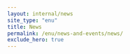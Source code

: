 ```yaml
---
layout: internal/news
site_type: "enu"
title: News
permalink: /enu/news-and-events/news/
exclude_hero: true
---
```


<!--- This child document initializes the page in Jekyll. -->